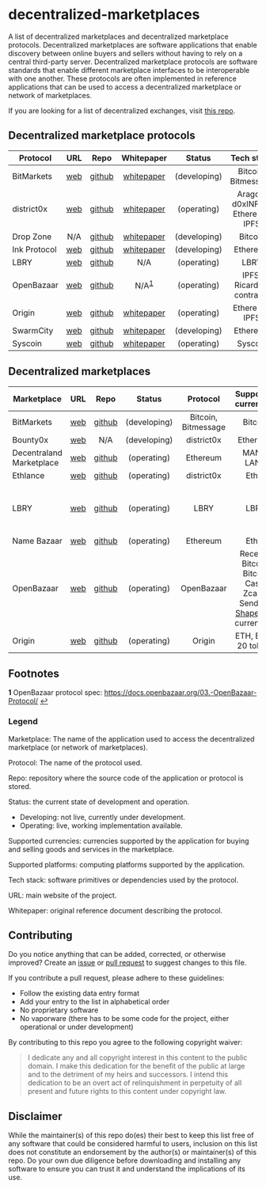 # decentralized-marketplaces
A list of decentralized marketplaces and decentralized marketplace protocols. Decentralized marketplaces are software applications that enable discovery between online buyers and sellers without having to rely on a central third-party server. Decentralized marketplace protocols are software standards that enable different marketplace interfaces to be interoperable with one another. These protocols are often implemented in reference applications that can be used to access a decentralized marketplace or network of marketplaces.

If you are looking for a list of decentralized exchanges, visit [this repo](https://github.com/distribuyed/index).

## Decentralized marketplace protocols

|	Protocol	| URL	| Repo | Whitepaper | Status	| Tech stack |
| ------------- |:-------------:|:-------------:|:-------------:|:-------------:|:-------------:|
| BitMarkets |	[web](https://voluntary.net/bitmarkets/) | [github](https://github.com/voluntarynet/Bitmarkets)	| [whitepaper](https://voluntary.net/bitmarkets/whitepaper/) |	(developing)	|	Bitcoin, Bitmessage	|
| district0x |	[web](https://district0x.io/) | [github](https://github.com/district0x/d0x-INFRA)	| [whitepaper](https://district0x.io/docs/district0x-whitepaper.pdf) |	(operating)	|	Aragon, d0xINFRA, Ethereum, IPFS	|
| Drop Zone | N/A | [github](https://github.com/17Q4MX2hmktmpuUKHFuoRmS5MfB5XPbhod/dropzone-lib)	| [whitepaper](https://github.com/17Q4MX2hmktmpuUKHFuoRmS5MfB5XPbhod/dropzone-lib/blob/master/Drop%20Zone%20-%20Whitepaper.pdf) |	(developing)	| Bitcoin	|
|	Ink Protocol |	[web](https://paywithink.com/) | [github](https://github.com/InkProtocol/contracts)	| [whitepaper](https://paywithink.com/wp-content/uploads/2018/02/Ink_Protocol_Whitepaper_V8_Listia_Inc.pdf) |	(developing)	| Ethereum	|
| LBRY | [web](https://lbry.io/) | [github](https://github.com/lbryio)	| N/A |	(operating)	| LBRY	|
| OpenBazaar | [web](https://www.openbazaar.org/) | [github](https://github.com/openbazaar)	| N/A<sup id="a1">[1](#f1)</sup> |	(operating)	| IPFS, Ricardian contracts	|
| Origin | [web](https://www.originprotocol.com/en) | [github](https://github.com/OriginProtocol)	| [whitepaper](https://www.originprotocol.com/en/whitepaper) |	(operating)	| Ethereum, IPFS	|
|	SwarmCity | [web](https://swarm.city/) | [github](https://github.com/swarmcity)	| [whitepaper](https://support.swarm.city/knowledge_base/topics/where-can-i-view-the-whitepaper) |	(developing)	|	Ethereum	|
| Syscoin | [web](https://syscoin.org/) | [github](https://github.com/syscoin/syscoin2)	| [whitepaper](http://whitepaper.syscoin.org/) |	(operating)	| Syscoin	|

## Decentralized marketplaces

|	Marketplace	| URL	| Repo | Status	|	Protocol	| Supported currencies | Supported platforms |
| ------------- |:-------------:|:-------------:|:-------------:|:-------------:|:-------------:|:-------------:|
|	BitMarkets | [web](https://voluntary.net/bitmarkets/) | [github](https://github.com/voluntarynet/Bitmarkets)	|	(developing)	|	Bitcoin, Bitmessage	| Bitcoin | Mac |
|	Bounty0x | [web](https://bounty0x.io/) | N/A	|	(developing)	|	district0x	| Ethereum | Web |
|	Decentraland Marketplace	| [web](https://market.decentraland.org/)	| [github](https://github.com/decentraland/marketplace-contracts) | (operating)	|	Ethereum	| MANA, LAND | Web |
|	Ethlance | [web](https://ethlance.com/) | [github](https://github.com/madvas/ethlance)	|	(operating)	|	district0x	| Ether | Web |
|	LBRY	| [web](https://lbry.io/)	| [github](https://github.com/lbryio) | (operating)	|	LBRY	| LBRY | Linux, Mac, Windows (Android, iOS in development) |
|	Name Bazaar | [web](https://namebazaar.io/) | [github](https://github.com/district0x/name-bazaar) |	(operating)	| Ethereum | Ether| Web |
| OpenBazaar |	[web](https://www.openbazaar.org/) | [github](https://github.com/openbazaar)	| (operating)	| OpenBazaar	| Receive: Bitcoin, Bitcoin Cash, Zcash. Send: All [ShapeShift](https://shapeshift.io) currencies. | Linux, Mac, Windows |
| Origin |	[web](https://dapp.originprotocol.com/) | [github](https://github.com/OriginProtocol)	| (operating)	| Origin	| ETH, ERC-20 tokens | Web |
 
## Footnotes
 
 <b id="f1">1</b> OpenBazaar protocol spec: https://docs.openbazaar.org/03.-OpenBazaar-Protocol/ [↩](#a1)

### Legend

Marketplace: The name of the application used to access the decentralized marketplace (or network of marketplaces).

Protocol: The name of the protocol used.

Repo: repository where the source code of the application or protocol is stored.

Status: the current state of development and operation.
* Developing: not live, currently under development.
* Operating: live, working implementation available.

Supported currencies: currencies supported by the application for buying and selling goods and services in the marketplace.

Supported platforms: computing platforms supported by the application.

Tech stack: software primitives or dependencies used by the protocol.

URL: main website of the project.

Whitepaper: original reference document describing the protocol.

## Contributing
 
Do you notice anything that can be added, corrected, or otherwise improved? Create an [issue](https://github.com/john-light/decentralized-marketplaces/issues) or [pull request](https://github.com/john-light/decentralized-marketplaces/pulls) to suggest changes to this file. 

If you contribute a pull request, please adhere to these guidelines: 

* Follow the existing data entry format
* Add your entry to the list in alphabetical order
* No proprietary software
* No vaporware (there has to be some code for the project, either operational or under development)

By contributing to this repo you agree to the following copyright waiver:

> I dedicate any and all copyright interest in this content to the public domain. I make this dedication for the benefit of the public at large and to the detriment of my heirs and successors. I intend this dedication to be an overt act of relinquishment in perpetuity of all present and future rights to this content under copyright law.

## Disclaimer

While the maintainer(s) of this repo do(es) their best to keep this list free of any software that could be considered harmful to users, inclusion on this list does not constitute an endorsement by the author(s) or maintainer(s) of this repo. Do your own due diligence before downloading and installing any software to ensure you can trust it and understand the implications of its use.
